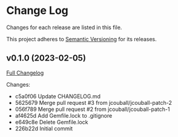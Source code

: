 # Change Log

Changes for each release are listed in this file.

This project adheres to [Semantic Versioning](https://semver.org/) for its releases.

## v0.1.0 (2023-02-05)

[Full Changelog](https://github.com/jcouball/test_first_release/compare/226b22d..v0.1.0)

Changes:

* c5a0f06 Update CHANGELOG.md
* 5625679 Merge pull request #3 from jcouball/jcouball-patch-2
* 056f789 Merge pull request #2 from jcouball/jcouball-patch-1
* af4625d Add Gemfile.lock to .gitignore
* e649c8e Delete Gemfile.lock
* 226b22d Initial commit
